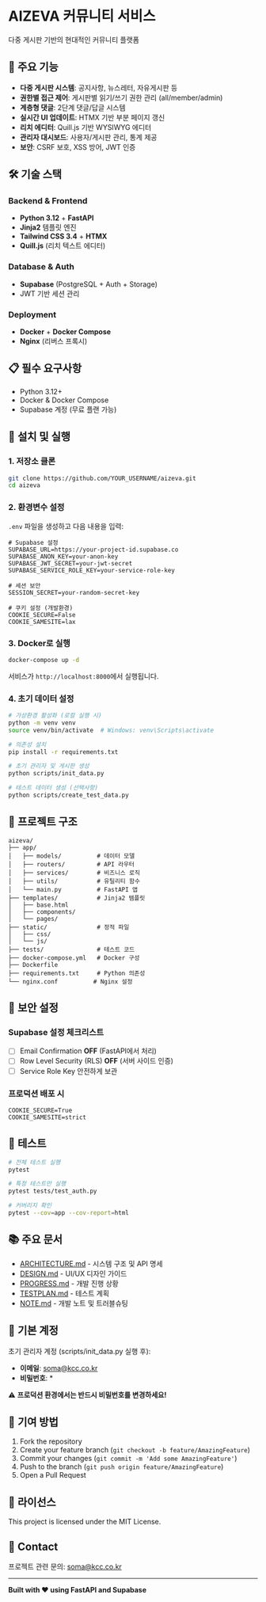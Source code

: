 # AIZEVA 커뮤니티 서비스

다중 게시판 기반의 현대적인 커뮤니티 플랫폼

## 🚀 주요 기능

- **다중 게시판 시스템**: 공지사항, 뉴스레터, 자유게시판 등
- **권한별 접근 제어**: 게시판별 읽기/쓰기 권한 관리 (all/member/admin)
- **계층형 댓글**: 2단계 댓글/답글 시스템
- **실시간 UI 업데이트**: HTMX 기반 부분 페이지 갱신
- **리치 에디터**: Quill.js 기반 WYSIWYG 에디터
- **관리자 대시보드**: 사용자/게시판 관리, 통계 제공
- **보안**: CSRF 보호, XSS 방어, JWT 인증

## 🛠️ 기술 스택

### Backend & Frontend
- **Python 3.12** + **FastAPI**
- **Jinja2** 템플릿 엔진
- **Tailwind CSS 3.4** + **HTMX**
- **Quill.js** (리치 텍스트 에디터)

### Database & Auth
- **Supabase** (PostgreSQL + Auth + Storage)
- JWT 기반 세션 관리

### Deployment
- **Docker** + **Docker Compose**
- **Nginx** (리버스 프록시)

## 📋 필수 요구사항

- Python 3.12+
- Docker & Docker Compose
- Supabase 계정 (무료 플랜 가능)

## 🔧 설치 및 실행

### 1. 저장소 클론
```bash
git clone https://github.com/YOUR_USERNAME/aizeva.git
cd aizeva
```

### 2. 환경변수 설정
`.env` 파일을 생성하고 다음 내용을 입력:

```env
# Supabase 설정
SUPABASE_URL=https://your-project-id.supabase.co
SUPABASE_ANON_KEY=your-anon-key
SUPABASE_JWT_SECRET=your-jwt-secret
SUPABASE_SERVICE_ROLE_KEY=your-service-role-key

# 세션 보안
SESSION_SECRET=your-random-secret-key

# 쿠키 설정 (개발환경)
COOKIE_SECURE=False
COOKIE_SAMESITE=lax
```

### 3. Docker로 실행
```bash
docker-compose up -d
```

서비스가 `http://localhost:8000`에서 실행됩니다.

### 4. 초기 데이터 설정
```bash
# 가상환경 활성화 (로컬 실행 시)
python -m venv venv
source venv/bin/activate  # Windows: venv\Scripts\activate

# 의존성 설치
pip install -r requirements.txt

# 초기 관리자 및 게시판 생성
python scripts/init_data.py

# 테스트 데이터 생성 (선택사항)
python scripts/create_test_data.py
```

## 📁 프로젝트 구조

```
aizeva/
├── app/
│   ├── models/          # 데이터 모델
│   ├── routers/         # API 라우터
│   ├── services/        # 비즈니스 로직
│   ├── utils/           # 유틸리티 함수
│   └── main.py          # FastAPI 앱
├── templates/           # Jinja2 템플릿
│   ├── base.html
│   ├── components/
│   └── pages/
├── static/              # 정적 파일
│   ├── css/
│   └── js/
├── tests/               # 테스트 코드
├── docker-compose.yml   # Docker 구성
├── Dockerfile
├── requirements.txt     # Python 의존성
└── nginx.conf          # Nginx 설정
```

## 🔐 보안 설정

### Supabase 설정 체크리스트
- [ ] Email Confirmation **OFF** (FastAPI에서 처리)
- [ ] Row Level Security (RLS) **OFF** (서버 사이드 인증)
- [ ] Service Role Key 안전하게 보관

### 프로덕션 배포 시
```env
COOKIE_SECURE=True
COOKIE_SAMESITE=strict
```

## 🧪 테스트

```bash
# 전체 테스트 실행
pytest

# 특정 테스트만 실행
pytest tests/test_auth.py

# 커버리지 확인
pytest --cov=app --cov-report=html
```

## 📚 주요 문서

- [ARCHITECTURE.md](ARCHITECTURE.md) - 시스템 구조 및 API 명세
- [DESIGN.md](DESIGN.md) - UI/UX 디자인 가이드
- [PROGRESS.md](PROGRESS.md) - 개발 진행 상황
- [TESTPLAN.md](TESTPLAN.md) - 테스트 계획
- [NOTE.md](NOTE.md) - 개발 노트 및 트러블슈팅

## 🎯 기본 계정

초기 관리자 계정 (scripts/init_data.py 실행 후):
- **이메일**: soma@kcc.co.kr
- **비밀번호**: *

⚠️ **프로덕션 환경에서는 반드시 비밀번호를 변경하세요!**

## 🤝 기여 방법

1. Fork the repository
2. Create your feature branch (`git checkout -b feature/AmazingFeature`)
3. Commit your changes (`git commit -m 'Add some AmazingFeature'`)
4. Push to the branch (`git push origin feature/AmazingFeature`)
5. Open a Pull Request

## 📝 라이선스

This project is licensed under the MIT License.

## 👤 Contact

프로젝트 관련 문의: soma@kcc.co.kr

---

**Built with ❤️ using FastAPI and Supabase**

